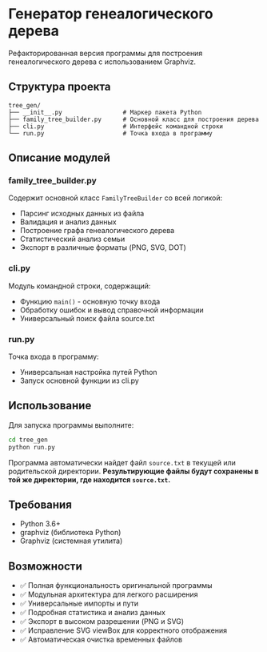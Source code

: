# Генератор генеалогического дерева

Рефакторированная версия программы для построения генеалогического дерева с использованием Graphviz.

## Структура проекта

```
tree_gen/
├── __init__.py                 # Маркер пакета Python
├── family_tree_builder.py      # Основной класс для построения дерева
├── cli.py                      # Интерфейс командной строки
└── run.py                      # Точка входа в программу
```

## Описание модулей

### family_tree_builder.py
Содержит основной класс `FamilyTreeBuilder` со всей логикой:
- Парсинг исходных данных из файла
- Валидация и анализ данных
- Построение графа генеалогического дерева
- Статистический анализ семьи
- Экспорт в различные форматы (PNG, SVG, DOT)

### cli.py
Модуль командной строки, содержащий:
- Функцию `main()` - основную точку входа
- Обработку ошибок и вывод справочной информации
- Универсальный поиск файла source.txt

### run.py
Точка входа в программу:
- Универсальная настройка путей Python
- Запуск основной функции из cli.py

## Использование

Для запуска программы выполните:

```bash
cd tree_gen
python run.py
```

Программа автоматически найдет файл `source.txt` в текущей или родительской директории.
**Результирующие файлы будут сохранены в той же директории, где находится `source.txt`.**

## Требования

- Python 3.6+
- graphviz (библиотека Python)
- Graphviz (системная утилита)

## Возможности

- ✅ Полная функциональность оригинальной программы
- ✅ Модульная архитектура для легкого расширения
- ✅ Универсальные импорты и пути
- ✅ Подробная статистика и анализ данных
- ✅ Экспорт в высоком разрешении (PNG и SVG)
- ✅ Исправление SVG viewBox для корректного отображения
- ✅ Автоматическая очистка временных файлов

